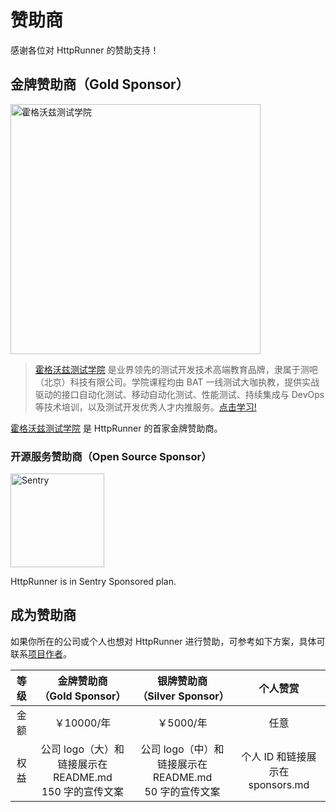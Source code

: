 # 赞助商

感谢各位对 HttpRunner 的赞助支持！

## 金牌赞助商（Gold Sponsor）

[<img src="/assets/hogwarts.png" alt="霍格沃兹测试学院" width="400">](https://ceshiren.com/)

> [霍格沃兹测试学院](https://ceshiren.com/) 是业界领先的测试开发技术高端教育品牌，隶属于测吧（北京）科技有限公司。学院课程均由 BAT 一线测试大咖执教，提供实战驱动的接口自动化测试、移动自动化测试、性能测试、持续集成与 DevOps 等技术培训，以及测试开发优秀人才内推服务。[点击学习!](https://ke.qq.com/course/254956?flowToken=1014690)

[霍格沃兹测试学院](https://ceshiren.com/) 是 HttpRunner 的首家金牌赞助商。

### 开源服务赞助商（Open Source Sponsor）

[<img src="/assets/sentry-logo-black.svg" alt="Sentry" width="150">](https://sentry.io/_/open-source/)

HttpRunner is in Sentry Sponsored plan.

## 成为赞助商

如果你所在的公司或个人也想对 HttpRunner 进行赞助，可参考如下方案，具体可联系[项目作者](mailto:debugtalk@gmail.com)。

| 等级 | 金牌赞助商<br/>（Gold Sponsor） | 银牌赞助商<br/>（Silver Sponsor）| 个人赞赏 |
|:---:|:---:|:---:|:---:|
| 金额 |  ￥10000/年 | ￥5000/年 | 任意 |
| 权益 |  公司 logo（大）和链接展示在 README.md<br/>150 字的宣传文案 | 公司 logo（中）和链接展示在 README.md<br/>50 字的宣传文案| 个人 ID 和链接展示在 sponsors.md |
